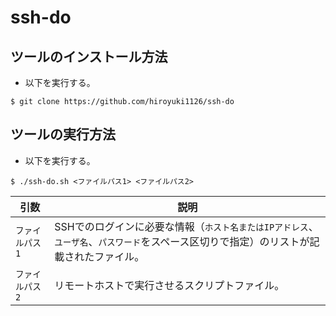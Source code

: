 # ssh-do

## ツールのインストール方法

* 以下を実行する。

```
$ git clone https://github.com/hiroyuki1126/ssh-do
```

## ツールの実行方法

* 以下を実行する。

```
$ ./ssh-do.sh <ファイルパス1> <ファイルパス2>
```

| 引数 | 説明 |
| ----- | ----- |
| `ファイルパス1` | SSHでのログインに必要な情報（`ホスト名またはIPアドレス`、`ユーザ名`、`パスワード`をスペース区切りで指定）のリストが記載されたファイル。 |
| `ファイルパス2` | リモートホストで実行させるスクリプトファイル。 |
